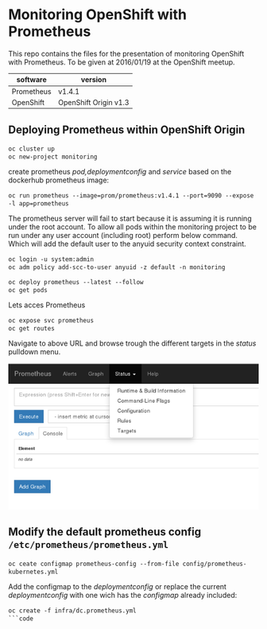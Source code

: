 # Monitoring OpenShift with Prometheus

This repo contains the files for the presentation of monitoring OpenShift with Prometheus.
To be given at 2016/01/19 at the OpenShift meetup.

| software        | version                  |
|-----------------|--------------------------|
|Prometheus       | v1.4.1                   |
|OpenShift        | OpenShift Origin v1.3    |


## Deploying Prometheus within OpenShift Origin

```code
oc cluster up
oc new-project monitoring
```

create prometheus *pod,deploymentconfig* and *service* based on the dockerhub prometheus image:

```code
oc run prometheus --image=prom/prometheus:v1.4.1 --port=9090 --expose -l app=prometheus
```

The prometheus server will fail to start because it is assuming it is running under the root account.
To allow all pods within the monitoring project to be run under any user account (including root) perform below command.
Which will add the default user to the anyuid security context constraint.

```code
oc login -u system:admin
oc adm policy add-scc-to-user anyuid -z default -n monitoring
```
```code
oc deploy prometheus --latest --follow
oc get pods
``` 

Lets acces Prometheus

```code
oc expose svc prometheus
oc get routes
```
Navigate to above URL and browse trough the different targets in the *status* pulldown menu.

![Prometheus Screenshot](/images/prometheus-screenshot-1.png)

## Modify the default prometheus config `/etc/prometheus/prometheus.yml`

```code
oc ceate configmap prometheus-config --from-file config/prometheus-kubernetes.yml
```

Add the configmap to the *deploymentconfig* or replace the current *deploymentconfig* with one wich has the *configmap* already included:

```code
oc create -f infra/dc.prometheus.yml
```code
